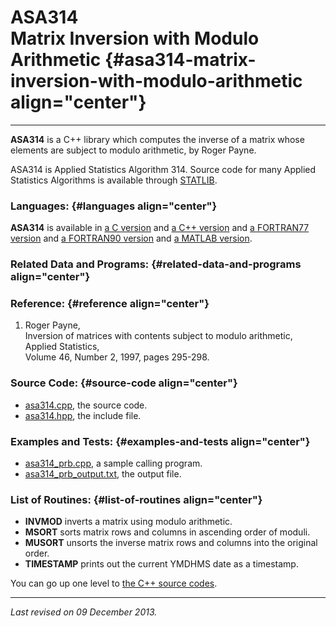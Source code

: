 ASA314\
Matrix Inversion with Modulo Arithmetic {#asa314-matrix-inversion-with-modulo-arithmetic align="center"}
=======================================

------------------------------------------------------------------------

**ASA314** is a C++ library which computes the inverse of a matrix whose
elements are subject to modulo arithmetic, by Roger Payne.

ASA314 is Applied Statistics Algorithm 314. Source code for many Applied
Statistics Algorithms is available through
[STATLIB](http://lib.stat.cmu.edu/apstat).

### Languages: {#languages align="center"}

**ASA314** is available in [a C version](../../c_src/asa314/asa314.html)
and [a C++ version](../../cpp_src/asa314/asa314.html) and [a FORTRAN77
version](../../f77_src/asa314/asa314.html) and [a FORTRAN90
version](../../f_src/asa314/asa314.html) and [a MATLAB
version](../../m_src/asa314/asa314.html).

### Related Data and Programs: {#related-data-and-programs align="center"}

### Reference: {#reference align="center"}

1.  Roger Payne,\
    Inversion of matrices with contents subject to modulo arithmetic,\
    Applied Statistics,\
    Volume 46, Number 2, 1997, pages 295-298.

### Source Code: {#source-code align="center"}

-   [asa314.cpp](asa314.cpp), the source code.
-   [asa314.hpp](asa314.hpp), the include file.

### Examples and Tests: {#examples-and-tests align="center"}

-   [asa314\_prb.cpp](asa314_prb.cpp), a sample calling program.
-   [asa314\_prb\_output.txt](asa314_prb_output.txt), the output file.

### List of Routines: {#list-of-routines align="center"}

-   **INVMOD** inverts a matrix using modulo arithmetic.
-   **MSORT** sorts matrix rows and columns in ascending order of
    moduli.
-   **MUSORT** unsorts the inverse matrix rows and columns into the
    original order.
-   **TIMESTAMP** prints out the current YMDHMS date as a timestamp.

You can go up one level to [the C++ source codes](../cpp_src.html).

------------------------------------------------------------------------

*Last revised on 09 December 2013.*
